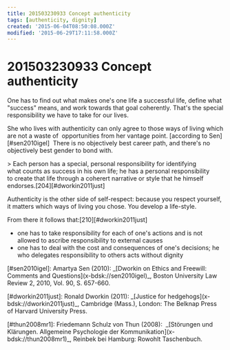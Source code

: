 ```yaml
---
title: 201503230933 Concept authenticity
tags: [authenticity, dignity]
created: '2015-06-04T08:50:08.000Z'
modified: '2015-06-29T17:11:58.000Z'
---
```


# 201503230933 Concept authenticity

One has to find out what makes one's one life a successful life, define what "success" means, and work towards that goal coherently. That's the special responsibility we have to take for our lives.

She who lives with authenticity can only agree to those ways of living which are not a waste of  opportunities from her vantage point. \[according to Sen\][#sen2010igel]  There is no objectively best career path, and there's no objectively best gender to bond with.

\> Each person has a special, personal responsibility for identifying what counts as success in his own life; he has a personal responsibility to create that life through a coherert narrative or style that he himself endorses.\[204\]\[#dworkin2011just\]

Authenticity is the other side of self-respect: because you respect yourself, it matters which ways of living you chose. You develop a life-style.

From there it follows that:\[210\]\[#dworkin2011just\]

- one has to take responsibility for each of one's actions and is not allowed to ascribe responsibility to external causes
- one has to deal with the cost and consequences of one's decisions; he who delegates responsibility to others acts without dignity

\[#sen2010igel\]: Amartya Sen (2010): \_\[Dworkin on Ethics and Freewill: Comments and Questions\](x-bdsk://sen2010igel)\_, Boston University Law Review 2, 2010, Vol. 90, S. 657-660.

\[#dworkin2011just\]: Ronald Dworkin (2011): \_\[Justice for hedgehogs\](x-bdsk://dworkin2011just)\_, Cambridge (Mass.), London: The Belknap Press of Harvard University Press.

\[#thun2008mr1\]: Friedemann Schulz von Thun (2008):  \_\[Störungen und Klärungen. Allgemeine Psychologie der Kommunikation\](x-bdsk://thun2008mr1)\_, Reinbek bei Hamburg: Rowohlt Taschenbuch.
